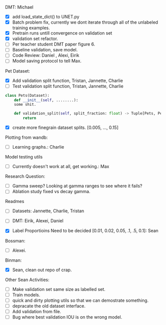 DMT: Michael
 - [x] add load_state_dict() to UNET.py
 - [x] Batch problem fix, currently we dont iterate through all of the unlabeled training examples.
 - [x] Pretrain runs untill convergence on validation set
 - [x] validation set refactor.
 - [ ] Per teacher student DMT paper figure 6.
 - [ ] Baseline validation, save model.
 - [ ] Code Review: Daniel , Alexi, Eirik
 - [ ] Model saving protocol to tell Max.

Pet Dataset:
 - [x] Add validation split function, Tristan, Jannette, Charlie
 - [ ] Test validation split function, Tristan, Jannette, Charlie

```python
class Pets(Dataset):
    def __init__(self, ........):
    some shit.

    def validation_split(self, split_fraction: float) -> Tuple[Pets, Pets]:
        return

```
 - [x] create more finegrain dataset splits. [0.005, ..., 0.15]

Plotting from wandb:
 - [ ] Learning graphs.: Charlie

Model testing utils
 - [ ] Currently doesn't work at all, get working.: Max

Research Question:
 - [ ] Gamma sweep? Looking at gamma ranges to see where it fails?
 - [ ] Ablation study fixed vs decay gamma.

Readmes
 - [ ] Datasets: Jannette, Charlie, Tristan
 - [ ] DMT: Eirik, Alexei, Daniel


 - [x] Label Proportioins Need to be decided [0.01, 0.02, 0.05, .1, .5, 0.1]: Sean

Bossman:
 - [ ] Alexei.

Binman:
 - [x] Sean, clean out repo of crap.

Other Sean Activities:
 - [ ] Make validation set same size as labelled set.
 - [ ] Train models.
 - [ ] quick and dirty plotting utils so that we can demostrate something.
 - [ ] depracate the old dataset interface.
 - [ ] Add validation from file.
 - [ ] Bug where best validation IOU is on the wrong model.
